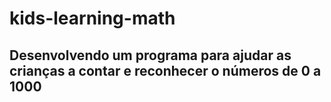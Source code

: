# kids-learning-math
## Desenvolvendo um programa para ajudar as crianças a contar e reconhecer o números de 0 a 1000
